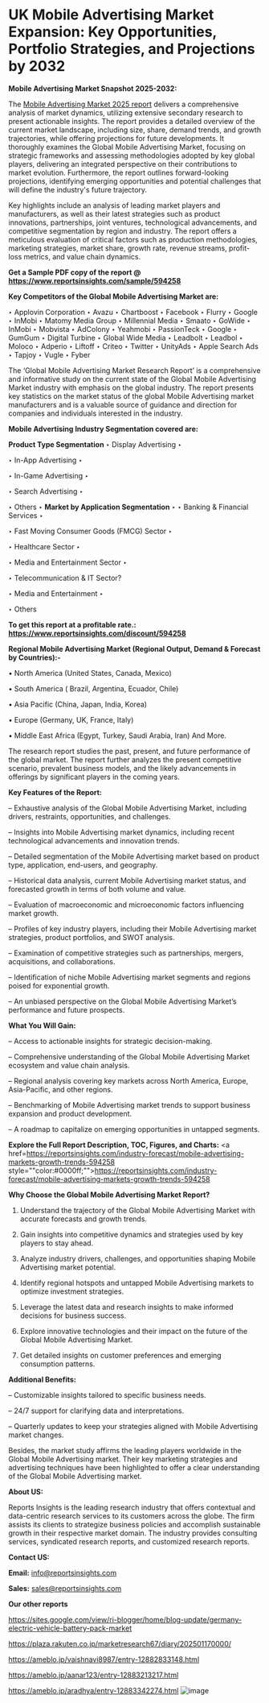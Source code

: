 # UK Mobile Advertising Market Expansion: Key Opportunities, Portfolio Strategies, and Projections by 2032

<strong>Mobile Advertising Market Snapshot 2025-2032:</strong>

The <a href=https://www.reportsinsights.com/sample/594258>Mobile Advertising Market 2025 report</a> delivers a comprehensive analysis of market dynamics, utilizing extensive secondary research to present actionable insights. The report provides a detailed overview of the current market landscape, including size, share, demand trends, and growth trajectories, while offering projections for future developments. It thoroughly examines the Global Mobile Advertising Market, focusing on strategic frameworks and assessing methodologies adopted by key global players, delivering an integrated perspective on their contributions to market evolution. Furthermore, the report outlines forward-looking projections, identifying emerging opportunities and potential challenges that will define the industry's future trajectory.

Key highlights include an analysis of leading market players and manufacturers, as well as their latest strategies such as product innovations, partnerships, joint ventures, technological advancements, and competitive segmentation by region and industry. The report offers a meticulous evaluation of critical factors such as production methodologies, marketing strategies, market share, growth rate, revenue streams, profit-loss metrics, and value chain dynamics.

<strong>Get a Sample PDF copy of the report @ <a href=https://www.reportsinsights.com/sample/594258 style=color:#0000ff;>https://www.reportsinsights.com/sample/594258</a></strong>

<strong>Key Competitors of the Global Mobile Advertising Market are:</strong>

‣ Applovin Corporation
‣ Avazu
‣ Chartboost
‣ Facebook
‣ Flurry
‣ Google
‣ InMobi
‣ Matomy Media Group
‣ Millennial Media
‣ Smaato
‣ GoWide
‣ InMobi
‣ Mobvista
‣ AdColony
‣ Yeahmobi
‣ PassionTeck
‣ Google
‣ GumGum
‣ Digital Turbine
‣ Global Wide Media
‣ Leadbolt
‣ Leadbol
‣ Moloco
‣ Adperio
‣ Liftoff
‣ Criteo
‣ Twitter
‣ UnityAds
‣ Apple Search Ads
‣ Tapjoy
‣ Vugle
‣ Fyber

The ‘Global Mobile Advertising Market Research Report’ is a comprehensive and informative study on the current state of the Global Mobile Advertising Market industry with emphasis on the global industry. The report presents key statistics on the market status of the global Mobile Advertising market manufacturers and is a valuable source of guidance and direction for companies and individuals interested in the industry.

<strong>Mobile Advertising Industry Segmentation covered are:</strong>

<strong>Product Type Segmentation</strong>
‣
Display Advertising
‣ 

‣ In-App Advertising
‣ 

‣ In-Game Advertising
‣ 

‣ Search Advertising
‣ 

‣ Others
‣ 
<strong>Market by Application Segmentation</strong>
‣
‣  Banking & Financial Services
‣ 

‣ Fast Moving Consumer Goods (FMCG) Sector
‣ 

‣ Healthcare Sector
‣ 

‣ Media and Entertainment Sector
‣ 

‣ Telecommunication & IT Sector?

‣ Media and Entertainment
‣ 

‣ Others

<strong>To get this report at a profitable rate.: <a href=https://www.reportsinsights.com/discount/594258 style=color:#0000ff;>https://www.reportsinsights.com/discount/594258</a></strong>

<strong>Regional Mobile Advertising Market (Regional Output, Demand &amp; Forecast by Countries):-</strong>

• North America (United States, Canada, Mexico)

• South America ( Brazil, Argentina, Ecuador, Chile)

• Asia Pacific (China, Japan, India, Korea)

• Europe (Germany, UK, France, Italy)

• Middle East Africa (Egypt, Turkey, Saudi Arabia, Iran) And More.

The research report studies the past, present, and future performance of the global market. The report further analyzes the present competitive scenario, prevalent business models, and the likely advancements in offerings by significant players in the coming years.

<strong>Key Features of the Report:</strong>

– Exhaustive analysis of the Global Mobile Advertising Market, including drivers, restraints, opportunities, and challenges.

– Insights into Mobile Advertising market dynamics, including recent technological advancements and innovation trends.

– Detailed segmentation of the Mobile Advertising market based on product type, application, end-users, and geography.

– Historical data analysis, current Mobile Advertising market status, and forecasted growth in terms of both volume and value.

– Evaluation of macroeconomic and microeconomic factors influencing market growth.

– Profiles of key industry players, including their Mobile Advertising market strategies, product portfolios, and SWOT analysis.

– Examination of competitive strategies such as partnerships, mergers, acquisitions, and collaborations.

– Identification of niche Mobile Advertising market segments and regions poised for exponential growth.

– An unbiased perspective on the Global Mobile Advertising Market’s performance and future prospects.

<strong>What You Will Gain:</strong>

– Access to actionable insights for strategic decision-making.

– Comprehensive understanding of the Global Mobile Advertising Market ecosystem and value chain analysis.

– Regional analysis covering key markets across North America, Europe, Asia-Pacific, and other regions.

– Benchmarking of Mobile Advertising market trends to support business expansion and product development.

– A roadmap to capitalize on emerging opportunities in untapped segments.

<strong>Explore the Full Report Description, TOC, Figures, and Charts:</strong>
<a href=https://reportsinsights.com/industry-forecast/mobile-advertising-markets-growth-trends-594258 style=""color:#0000ff;"">https://reportsinsights.com/industry-forecast/mobile-advertising-markets-growth-trends-594258</a>

<strong>Why Choose the Global Mobile Advertising Market Report?</strong>

1. Understand the trajectory of the Global Mobile Advertising Market with accurate forecasts and growth trends.

2. Gain insights into competitive dynamics and strategies used by key players to stay ahead.

3. Analyze industry drivers, challenges, and opportunities shaping Mobile Advertising market potential.

4. Identify regional hotspots and untapped Mobile Advertising markets to optimize investment strategies.

5. Leverage the latest data and research insights to make informed decisions for business success.

6. Explore innovative technologies and their impact on the future of the Global Mobile Advertising Market.

7. Get detailed insights on customer preferences and emerging consumption patterns.

<strong>Additional Benefits:</strong>

– Customizable insights tailored to specific business needs.

– 24/7 support for clarifying data and interpretations.

– Quarterly updates to keep your strategies aligned with Mobile Advertising market changes.

Besides, the market study affirms the leading players worldwide in the Global Mobile Advertising market. Their key marketing strategies and advertising techniques have been highlighted to offer a clear understanding of the Global Mobile Advertising market.

<strong><strong>About US</strong>:</strong>

Reports Insights is the leading research industry that offers contextual and data-centric research services to its customers across the globe. The firm assists its clients to strategize business policies and accomplish sustainable growth in their respective market domain. The industry provides consulting services, syndicated research reports, and customized research reports.

<strong>Contact US:</strong>

<p class=><b>Email:</b> <a href=mailto:info@reportsinsights.com>info@reportsinsights.com</a></p>
<p class=><b>Sales:</b> <a href=mailto:sales@reportsinsights.com>sales@reportsinsights.com</a></p>

<strong>Our other reports</strong>

<a href=https://sites.google.com/view/ri-blogger/home/blog-update/germany-electric-vehicle-battery-pack-market>https://sites.google.com/view/ri-blogger/home/blog-update/germany-electric-vehicle-battery-pack-market</a>

<a href=https://plaza.rakuten.co.jp/marketresearch67/diary/202501170000/>https://plaza.rakuten.co.jp/marketresearch67/diary/202501170000/</a>

<a href=https://ameblo.jp/vaishnavi8987/entry-12882833148.html>https://ameblo.jp/vaishnavi8987/entry-12882833148.html</a>

<a href=https://ameblo.jp/aanar123/entry-12883213217.html>https://ameblo.jp/aanar123/entry-12883213217.html</a>

<a href=https://ameblo.jp/aradhya/entry-12883342274.html>https://ameblo.jp/aradhya/entry-12883342274.html</a>
![image](https://github.com/user-attachments/assets/46ffe836-4825-4848-a5ba-6017b77aec2e)
